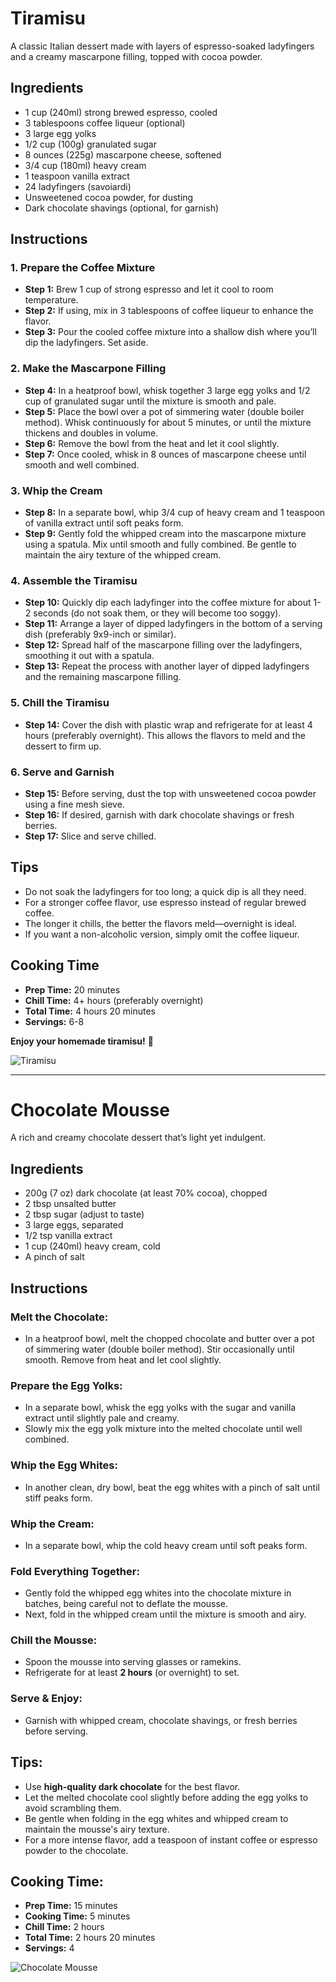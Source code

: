 # Tiramisu  

A classic Italian dessert made with layers of espresso-soaked ladyfingers and a creamy mascarpone filling, topped with cocoa powder.  

## Ingredients  

- 1 cup (240ml) strong brewed espresso, cooled  
- 3 tablespoons coffee liqueur (optional)  
- 3 large egg yolks  
- 1/2 cup (100g) granulated sugar  
- 8 ounces (225g) mascarpone cheese, softened  
- 3/4 cup (180ml) heavy cream  
- 1 teaspoon vanilla extract  
- 24 ladyfingers (savoiardi)  
- Unsweetened cocoa powder, for dusting  
- Dark chocolate shavings (optional, for garnish)  

## Instructions  

### 1. Prepare the Coffee Mixture  
- **Step 1:** Brew 1 cup of strong espresso and let it cool to room temperature.  
- **Step 2:** If using, mix in 3 tablespoons of coffee liqueur to enhance the flavor.  
- **Step 3:** Pour the cooled coffee mixture into a shallow dish where you’ll dip the ladyfingers. Set aside.  

### 2. Make the Mascarpone Filling  
- **Step 4:** In a heatproof bowl, whisk together 3 large egg yolks and 1/2 cup of granulated sugar until the mixture is smooth and pale.  
- **Step 5:** Place the bowl over a pot of simmering water (double boiler method). Whisk continuously for about 5 minutes, or until the mixture thickens and doubles in volume.  
- **Step 6:** Remove the bowl from the heat and let it cool slightly.  
- **Step 7:** Once cooled, whisk in 8 ounces of mascarpone cheese until smooth and well combined.  

### 3. Whip the Cream  
- **Step 8:** In a separate bowl, whip 3/4 cup of heavy cream and 1 teaspoon of vanilla extract until soft peaks form.  
- **Step 9:** Gently fold the whipped cream into the mascarpone mixture using a spatula. Mix until smooth and fully combined. Be gentle to maintain the airy texture of the whipped cream.  

### 4. Assemble the Tiramisu  
- **Step 10:** Quickly dip each ladyfinger into the coffee mixture for about 1-2 seconds (do not soak them, or they will become too soggy).  
- **Step 11:** Arrange a layer of dipped ladyfingers in the bottom of a serving dish (preferably 9x9-inch or similar).  
- **Step 12:** Spread half of the mascarpone filling over the ladyfingers, smoothing it out with a spatula.  
- **Step 13:** Repeat the process with another layer of dipped ladyfingers and the remaining mascarpone filling.  

### 5. Chill the Tiramisu  
- **Step 14:** Cover the dish with plastic wrap and refrigerate for at least 4 hours (preferably overnight). This allows the flavors to meld and the dessert to firm up.  

### 6. Serve and Garnish  
- **Step 15:** Before serving, dust the top with unsweetened cocoa powder using a fine mesh sieve.  
- **Step 16:** If desired, garnish with dark chocolate shavings or fresh berries.  
- **Step 17:** Slice and serve chilled.  

## Tips  

- Do not soak the ladyfingers for too long; a quick dip is all they need.  
- For a stronger coffee flavor, use espresso instead of regular brewed coffee.  
- The longer it chills, the better the flavors meld—overnight is ideal.  
- If you want a non-alcoholic version, simply omit the coffee liqueur.  

## Cooking Time  

- **Prep Time:** 20 minutes  
- **Chill Time:** 4+ hours (preferably overnight)  
- **Total Time:** 4 hours 20 minutes  
- **Servings:** 6-8  

**Enjoy your homemade tiramisu!** 🍰

![Tiramisu](../images/desserts/Tiramisu-16.jpg)

---

# Chocolate Mousse  
A rich and creamy chocolate dessert that’s light yet indulgent.  

## Ingredients  
- 200g (7 oz) dark chocolate (at least 70% cocoa), chopped  
- 2 tbsp unsalted butter  
- 2 tbsp sugar (adjust to taste)  
- 3 large eggs, separated  
- 1/2 tsp vanilla extract  
- 1 cup (240ml) heavy cream, cold  
- A pinch of salt  

## Instructions  

### Melt the Chocolate:  
- In a heatproof bowl, melt the chopped chocolate and butter over a pot of simmering water (double boiler method). Stir occasionally until smooth. Remove from heat and let cool slightly.  

### Prepare the Egg Yolks:  
- In a separate bowl, whisk the egg yolks with the sugar and vanilla extract until slightly pale and creamy.  
- Slowly mix the egg yolk mixture into the melted chocolate until well combined.  

### Whip the Egg Whites:  
- In another clean, dry bowl, beat the egg whites with a pinch of salt until stiff peaks form.  

### Whip the Cream:  
- In a separate bowl, whip the cold heavy cream until soft peaks form.  

### Fold Everything Together:  
- Gently fold the whipped egg whites into the chocolate mixture in batches, being careful not to deflate the mousse.  
- Next, fold in the whipped cream until the mixture is smooth and airy.  

### Chill the Mousse:  
- Spoon the mousse into serving glasses or ramekins.  
- Refrigerate for at least **2 hours** (or overnight) to set.  

### Serve & Enjoy:  
- Garnish with whipped cream, chocolate shavings, or fresh berries before serving.  

## Tips:  
- Use **high-quality dark chocolate** for the best flavor.  
- Let the melted chocolate cool slightly before adding the egg yolks to avoid scrambling them.  
- Be gentle when folding in the egg whites and whipped cream to maintain the mousse's airy texture.  
- For a more intense flavor, add a teaspoon of instant coffee or espresso powder to the chocolate.  

## Cooking Time:  
- **Prep Time:** 15 minutes  
- **Cooking Time:** 5 minutes  
- **Chill Time:** 2 hours  
- **Total Time:** 2 hours 20 minutes  
- **Servings:** 4  

![Chocolate Mousse](../images/desserts/IMG_8145_Chocolate-Mousse-for-Beginners-4x3-cropped-757ae43035ff48cc8bc9ccffbd6cf3b7.jpg)

